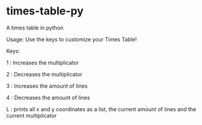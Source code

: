 # times-table-py
A times table in python

Usage:
Use the keys to customize your Times Table!


Keys:

1 : Increases the multiplicator

2 : Decreases the multiplicator

3 : Increases the amount of lines

4 : Decreases the amount of lines

L : prints all x and y coordinates as a list, the current amount of lines and the current multiplicator

